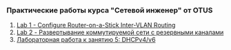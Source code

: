 ### Практические работы курса "Сетевой инженер" от OTUS

1.	[Lab 1 - Configure Router-on-a-Stick Inter-VLAN Routing](Lab_01/)
2.	[Lab 2 - Развертывание коммутируемой сети с резервными каналами](Lec-03_Lab03/)
7. 	[Лабораторная работа к занятию 5: DHCPv4/v6](Z5/)
